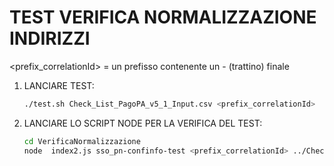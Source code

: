 # TEST VERIFICA NORMALIZZAZIONE INDIRIZZI

<prefix_correlationId> = un prefisso contenente un - (trattino) finale

1. LANCIARE TEST:
   ```bash
   ./test.sh Check_List_PagoPA_v5_1_Input.csv <prefix_correlationId>
   ```
2. LANCIARE LO SCRIPT NODE PER LA VERIFICA DEL TEST:
   ```bash
   cd VerificaNormalizzazione
   node  index2.js sso_pn-confinfo-test <prefix_correlationId> ../Check_List_PagoPA_v5_1_Atteso.csv
   ```
